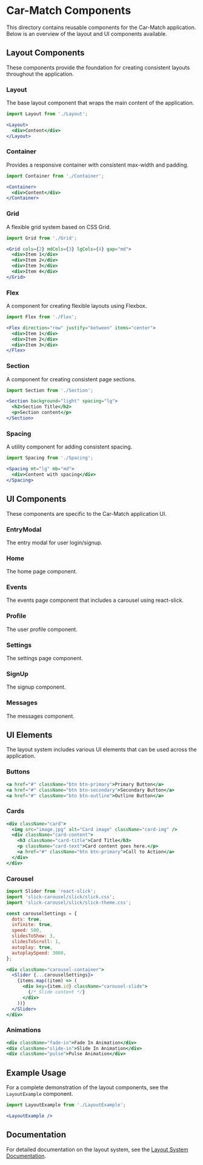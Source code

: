 # Car-Match Components

This directory contains reusable components for the Car-Match application. Below is an overview of the layout and UI components available.

## Layout Components

These components provide the foundation for creating consistent layouts throughout the application.

### Layout

The base layout component that wraps the main content of the application.

```jsx
import Layout from './Layout';

<Layout>
  <div>Content</div>
</Layout>
```

### Container

Provides a responsive container with consistent max-width and padding.

```jsx
import Container from './Container';

<Container>
  <div>Content</div>
</Container>
```

### Grid

A flexible grid system based on CSS Grid.

```jsx
import Grid from './Grid';

<Grid cols={2} mdCols={3} lgCols={4} gap="md">
  <div>Item 1</div>
  <div>Item 2</div>
  <div>Item 3</div>
  <div>Item 4</div>
</Grid>
```

### Flex

A component for creating flexible layouts using Flexbox.

```jsx
import Flex from './Flex';

<Flex direction="row" justify="between" items="center">
  <div>Item 1</div>
  <div>Item 2</div>
  <div>Item 3</div>
</Flex>
```

### Section

A component for creating consistent page sections.

```jsx
import Section from './Section';

<Section background="light" spacing="lg">
  <h2>Section Title</h2>
  <p>Section content</p>
</Section>
```

### Spacing

A utility component for adding consistent spacing.

```jsx
import Spacing from './Spacing';

<Spacing mt="lg" mb="md">
  <div>Content with spacing</div>
</Spacing>
```

## UI Components

These components are specific to the Car-Match application UI.

### EntryModal

The entry modal for user login/signup.

### Home

The home page component.

### Events

The events page component that includes a carousel using react-slick.

### Profile

The user profile component.

### Settings

The settings page component.

### SignUp

The signup component.

### Messages

The messages component.

## UI Elements

The layout system includes various UI elements that can be used across the application.

### Buttons

```jsx
<a href="#" className="btn btn-primary">Primary Button</a>
<a href="#" className="btn btn-secondary">Secondary Button</a>
<a href="#" className="btn btn-outline">Outline Button</a>
```

### Cards

```jsx
<div className="card">
  <img src="image.jpg" alt="Card image" className="card-img" />
  <div className="card-content">
    <h3 className="card-title">Card Title</h3>
    <p className="card-text">Card content goes here.</p>
    <a href="#" className="btn btn-primary">Call to Action</a>
  </div>
</div>
```

### Carousel

```jsx
import Slider from 'react-slick';
import 'slick-carousel/slick/slick.css';
import 'slick-carousel/slick/slick-theme.css';

const carouselSettings = {
  dots: true,
  infinite: true,
  speed: 500,
  slidesToShow: 3,
  slidesToScroll: 1,
  autoplay: true,
  autoplaySpeed: 3000,
};

<div className="carousel-container">
  <Slider {...carouselSettings}>
    {items.map((item) => (
      <div key={item.id} className="carousel-slide">
        {/* Slide content */}
      </div>
    ))}
  </Slider>
</div>
```

### Animations

```jsx
<div className="fade-in">Fade In Animation</div>
<div className="slide-in">Slide In Animation</div>
<div className="pulse">Pulse Animation</div>
```

## Example Usage

For a complete demonstration of the layout components, see the `LayoutExample` component.

```jsx
import LayoutExample from './LayoutExample';

<LayoutExample />
```

## Documentation

For detailed documentation on the layout system, see the [Layout System Documentation](../docs/layout-system.md).

